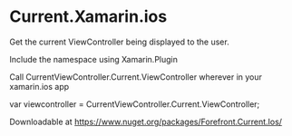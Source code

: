 # Current.Xamarin.ios

Get the current ViewController being displayed to the user.

Include the namespace 
using Xamarin.Plugin

Call CurrentViewController.Current.ViewController wherever in your xamarin.ios app

var viewcontroller = CurrentViewController.Current.ViewController;

Downloadable at https://www.nuget.org/packages/Forefront.Current.Ios/
